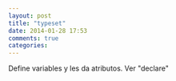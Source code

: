 ```yaml
---
layout: post
title: "typeset"
date: 2014-01-28 17:53
comments: true
categories: 
---
```

Define variables y les da atributos. Ver "declare"

